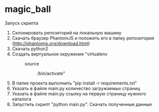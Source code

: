 # magic_ball

Запуск скрипта

1. Склонировать репозиторий на локальную машину
2. Скачать браузер PhantomJS и положить его в папку репозитория (http://phantomjs.org/download.html)
3. Скачать python2
4. Создать виртуальное окружение
"virtualenv <DIR>
source <DIR>/bin/activate"
5. В папке проекта выполнить "pip install -r requirements.txt"
6. Указать в файле main.py количество загружаемых страниц
7. Указать в файле main.py ссылку на первую страницу нужного каталога
8. Запустить скрипт "python main.py". Скачать полученные данные
